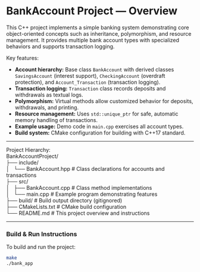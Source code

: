 # BankAccount Project — Overview

This C++ project implements a simple banking system demonstrating core object-oriented concepts such as inheritance, polymorphism, and resource management. It provides multiple bank account types with specialized behaviors and supports transaction logging.

Key features:

- **Account hierarchy:** Base class `BankAccount` with derived classes `SavingsAccount` (interest support), `CheckingAccount` (overdraft protection), and `Account_Transaction` (transaction logging).
- **Transaction logging:** `Transaction` class records deposits and withdrawals as textual logs.
- **Polymorphism:** Virtual methods allow customized behavior for deposits, withdrawals, and printing.
- **Resource management:** Uses `std::unique_ptr` for safe, automatic memory handling of transactions.
- **Example usage:** Demo code in `main.cpp` exercises all account types.
- **Build system:** CMake configuration for building with C++17 standard.

---

Project Hierarchy:  
BankAccountProject/  
├── include/  
│   └── BankAccount.hpp         # Class declarations for accounts and transactions  
├── src/  
│   ├── BankAccount.cpp         # Class method implementations  
│   └── main.cpp                # Example program demonstrating features  
├── build/                      # Build output directory (gitignored)  
├── CMakeLists.txt              # CMake build configuration  
└── README.md                   # This project overview and instructions  

---

### Build & Run Instructions

To build and run the project:

```bash
make
./bank_app
